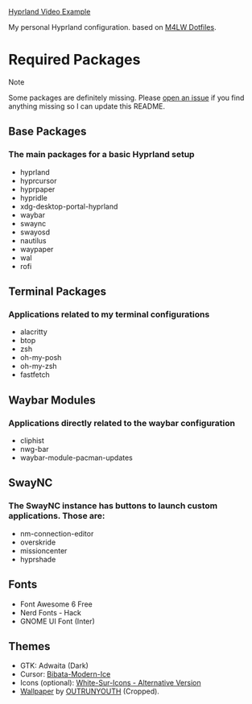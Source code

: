 [Hyprland Video Example](https://github.com/user-attachments/assets/810a609c-4456-4daf-b454-cac32a83cda1)

My personal Hyprland configuration. based on [M4LW Dotfiles](https://github.com/mylinuxforwork/dotfiles/tree/main?tab=readme-ov-file).

# Required Packages

> [!NOTE]
> Some packages are definitely missing. Please [open an issue](https://github.com/tduarte/dotfiles/issues/new/choose) if you find anything missing so I can update this README.

## Base Packages
### The main packages for a basic Hyprland setup
- hyprland
- hyprcursor
- hyprpaper
- hypridle
- xdg-desktop-portal-hyprland
- waybar
- swaync
- swayosd
- nautilus
- waypaper
- wal
- rofi

## Terminal Packages
### Applications related to my terminal configurations
- alacritty
- btop
- zsh
- oh-my-posh
- oh-my-zsh
- fastfetch

## Waybar Modules
### Applications directly related to the waybar configuration
- cliphist
- nwg-bar
- waybar-module-pacman-updates

## SwayNC
### The SwayNC instance has buttons to launch custom applications. Those are:
- nm-connection-editor
- overskride
- missioncenter
- hyprshade
  
## Fonts
- Font Awesome 6 Free
- Nerd Fonts - Hack
- GNOME UI Font (Inter)
  
## Themes
- GTK: Adwaita (Dark)
- Cursor: [Bibata-Modern-Ice](https://github.com/ful1e5/Bibata_Cursor)
- Icons (optional): [White-Sur-Icons - Alternative Version](https://github.com/vinceliuice/WhiteSur-icon-theme)
- [Wallpaper](https://panels.art/w/jfl) by [OUTRUNYOUTH](https://www.instagram.com/outrunyouth/?hl=en) (Cropped).
